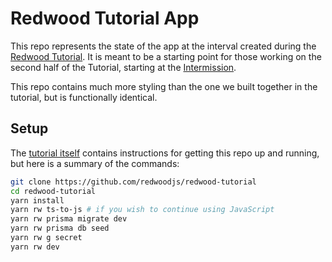 # Redwood Tutorial App

This repo represents the state of the app at the interval created during the [Redwood Tutorial](https://redwoodjs.com/tutorial).
It is meant to be a starting point for those working on the second half of the Tutorial, starting at the [Intermission](https://redwoodjs.com/docs/tutorial/intermission).

This repo contains much more styling than the one we built together in the tutorial, but is functionally identical.

## Setup

The [tutorial itself](https://redwoodjs.com/docs/tutorial/chapter1/prerequisites) contains instructions for getting this repo up and running, but here is a summary of the commands:

```bash
git clone https://github.com/redwoodjs/redwood-tutorial
cd redwood-tutorial
yarn install
yarn rw ts-to-js # if you wish to continue using JavaScript
yarn rw prisma migrate dev
yarn rw prisma db seed
yarn rw g secret
yarn rw dev
```
